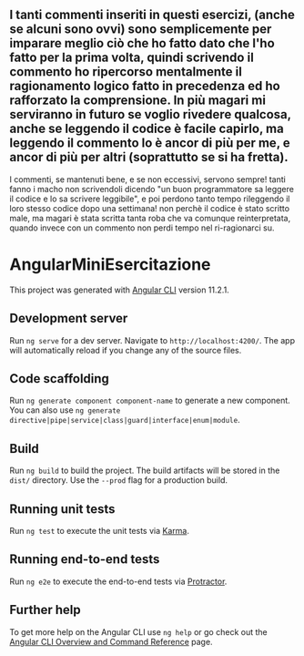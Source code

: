 ## I tanti commenti inseriti in questi esercizi, (anche se alcuni sono ovvi) sono semplicemente per imparare meglio ciò che ho fatto dato che l'ho fatto per la prima volta, quindi scrivendo il commento ho ripercorso mentalmente il ragionamento logico fatto in precedenza ed ho rafforzato la comprensione. In più magari mi serviranno in futuro se voglio rivedere qualcosa, anche se leggendo il codice è facile capirlo, ma leggendo il commento lo è ancor di più per me, e ancor di più per altri (soprattutto se si ha fretta).

I commenti, se mantenuti bene, e se non eccessivi, servono sempre! tanti fanno i macho non scrivendoli dicendo "un buon programmatore sa leggere il codice e lo sa scrivere leggibile", e poi perdono tanto tempo rileggendo il loro stesso codice dopo una settimana! non perchè il codice è stato scritto male, ma magari è stata scritta tanta roba che va comunque reinterpretata, quando invece con un commento non perdi tempo nel ri-ragionarci su.

# AngularMiniEsercitazione

This project was generated with [Angular CLI](https://github.com/angular/angular-cli) version 11.2.1.

## Development server

Run `ng serve` for a dev server. Navigate to `http://localhost:4200/`. The app will automatically reload if you change any of the source files.

## Code scaffolding

Run `ng generate component component-name` to generate a new component. You can also use `ng generate directive|pipe|service|class|guard|interface|enum|module`.

## Build

Run `ng build` to build the project. The build artifacts will be stored in the `dist/` directory. Use the `--prod` flag for a production build.

## Running unit tests

Run `ng test` to execute the unit tests via [Karma](https://karma-runner.github.io).

## Running end-to-end tests

Run `ng e2e` to execute the end-to-end tests via [Protractor](http://www.protractortest.org/).

## Further help

To get more help on the Angular CLI use `ng help` or go check out the [Angular CLI Overview and Command Reference](https://angular.io/cli) page.

